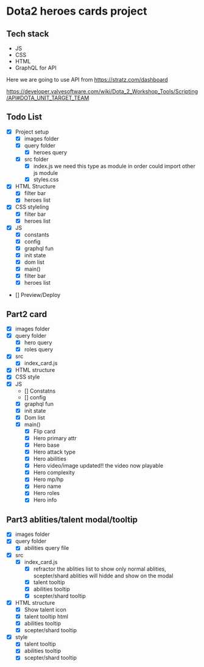 # Dota2 heroes cards project

## Tech stack
- JS
- CSS
- HTML
- GraphQL for API

Here we are going to use API from https://stratz.com/dashboard

https://developer.valvesoftware.com/wiki/Dota_2_Workshop_Tools/Scripting/API#DOTA_UNIT_TARGET_TEAM
## Todo List
- [x] Project setup
  - [x] images folder
  - [x] query folder
    - [x] heroes query
  - [x] src folder
    - [x] index.js we need this type as module in order could import other js module
    - [x] styles.css
- [x] HTML Structure
  - [x] filter bar
  - [x] heroes list
- [x] CSS styleling
  - [x] filter bar
  - [x] heroes list
- [x] JS
  - [x] constants
  - [x] config
  - [x] graphql fun
  - [x] init state
  - [x] dom list
  - [x] main()
  - [x] filter bar
  - [x] heroes list
- [] Preview/Deploy

## Part2 card
 - [x] images folder
 - [x] query folder
    - [x] hero query
    - [x] roles query
- [x] src
  - [x] index_card.js
- [x] HTML structure
- [x] CSS style
- [x] JS
  - [] Constatns
  - [] config
  - [x] graphql fun
  - [x] init state
  - [x] Dom list
  - [x] main()
    - [x] Flip card
    - [x] Hero primary attr
    - [x] Hero base
    - [x] Hero attack type
    - [x] Hero abilities
    - [x] Hero video/image updated!! the video now playable
    - [x] Hero complexity
    - [x] Hero mp/hp
    - [x] Hero name
    - [x] Hero roles
    - [x] Hero info

## Part3 ablities/talent modal/tooltip
  - [x] images folder
  - [x] query folder
      - [x] abilities query file
  - [x] src
    - [x] index_card.js
      -[x] refractor the ablities list to show only normal ablities, scepter/shard ablities will hidde and show on the modal
      - [x] talent tooltip
      - [x] abilities tooltip
      - [x] scepter/shard tooltip
  - [x] HTML structure
    - [x] Show talent icon
    - [x] talent tooltip html
    - [x] abilities tooltip
    - [x] scepter/shard tooltip
  - [x] style
    - [x] talent tooltip
    - [x] abilities tooltip
    - [x] scepter/shard tooltip
